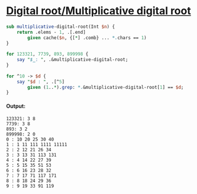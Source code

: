 [1]: http://rosettacode.org/wiki/Digital_root/Multiplicative_digital_root

# [Digital root/Multiplicative digital root][1]

```perl
sub multiplicative-digital-root(Int $n) {
    return .elems - 1, .[.end]
        given cache($n, {[*] .comb} ... *.chars == 1)
}
 
for 123321, 7739, 893, 899998 {
    say "$_: ", .&multiplicative-digital-root;
}
 
for ^10 -> $d {
    say "$d : ", .[^5]
        given (1..*).grep: *.&multiplicative-digital-root[1] == $d;
}
```

#### Output:
```
123321: 3 8
7739: 3 8
893: 3 2
899998: 2 0
0 : 10 20 25 30 40
1 : 1 11 111 1111 11111
2 : 2 12 21 26 34
3 : 3 13 31 113 131
4 : 4 14 22 27 39
5 : 5 15 35 51 53
6 : 6 16 23 28 32
7 : 7 17 71 117 171
8 : 8 18 24 29 36
9 : 9 19 33 91 119
```